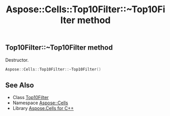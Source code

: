 ﻿---
title: Aspose::Cells::Top10Filter::~Top10Filter method
linktitle: ~Top10Filter
second_title: Aspose.Cells for C++ API Reference
description: 'Aspose::Cells::Top10Filter::~Top10Filter method. Destructor in C++.'
type: docs
weight: 200
url: /cpp/aspose.cells/top10filter/~top10filter/
---
## Top10Filter::~Top10Filter method


Destructor.

```cpp
Aspose::Cells::Top10Filter::~Top10Filter()
```

## See Also

* Class [Top10Filter](../)
* Namespace [Aspose::Cells](../../)
* Library [Aspose.Cells for C++](../../../)
